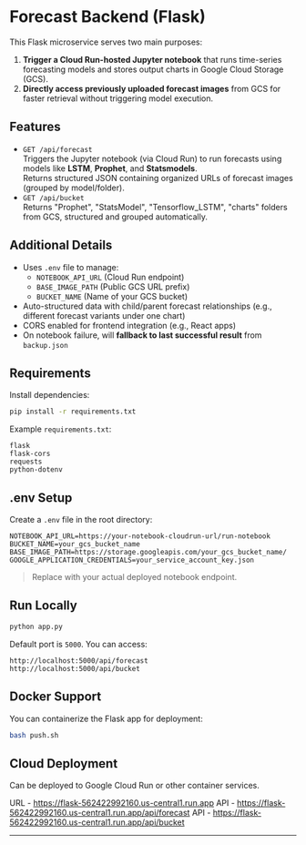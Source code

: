 # Forecast Backend (Flask)

This Flask microservice serves two main purposes:

1. **Trigger a Cloud Run-hosted Jupyter notebook** that runs time-series forecasting models and stores output charts in Google Cloud Storage (GCS).
2. **Directly access previously uploaded forecast images** from GCS for faster retrieval without triggering model execution.

## Features

- `GET /api/forecast`  
  Triggers the Jupyter notebook (via Cloud Run) to run forecasts using models like **LSTM**, **Prophet**, and **Statsmodels**.  
  Returns structured JSON containing organized URLs of forecast images (grouped by model/folder).
- `GET /api/bucket`  
  Returns "Prophet", "StatsModel", "Tensorflow_LSTM", "charts" folders from GCS, structured and grouped automatically.

## Additional Details

- Uses `.env` file to manage:
  - `NOTEBOOK_API_URL` (Cloud Run endpoint)
  - `BASE_IMAGE_PATH` (Public GCS URL prefix)
  - `BUCKET_NAME` (Name of your GCS bucket)
- Auto-structured data with child/parent forecast relationships (e.g., different forecast variants under one chart)
- CORS enabled for frontend integration (e.g., React apps)
- On notebook failure, will **fallback to last successful result** from `backup.json`

## Requirements

Install dependencies:

```bash
pip install -r requirements.txt
```

Example `requirements.txt`:

```
flask
flask-cors
requests
python-dotenv
```

## .env Setup

Create a `.env` file in the root directory:

```env
NOTEBOOK_API_URL=https://your-notebook-cloudrun-url/run-notebook
BUCKET_NAME=your_gcs_bucket_name
BASE_IMAGE_PATH=https://storage.googleapis.com/your_gcs_bucket_name/
GOOGLE_APPLICATION_CREDENTIALS=your_service_account_key.json
```

> Replace with your actual deployed notebook endpoint.

## Run Locally

```bash
python app.py
```

Default port is `5000`. You can access:

```
http://localhost:5000/api/forecast
http://localhost:5000/api/bucket
```

## Docker Support

You can containerize the Flask app for deployment:

```bash
bash push.sh
```

## Cloud Deployment

Can be deployed to Google Cloud Run or other container services.

URL - https://flask-562422992160.us-central1.run.app
API - https://flask-562422992160.us-central1.run.app/api/forecast
API - https://flask-562422992160.us-central1.run.app/api/bucket

---
